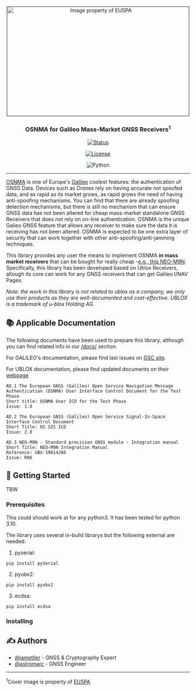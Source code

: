 <p align="center">
  <a href="" rel="noopener">
 <img width=500px height=300px src="https://www.euspa.europa.eu/sites/default/files/styles/news_640x480_retinafy/public/files/content/news/images/home/osnma-news.jpg?itok=2u1UslSa" alt="Image property of EUSPA"></a>
</p>

<h3 align="center">OSNMA for Galileo Mass-Market GNSS Receivers<sup>1</sup></h3>

<div align="center">

[![Status](https://img.shields.io/badge/status-In_progress-success.svg)]()

[![License](https://img.shields.io/badge/license-MIT-blue.svg)](/LICENSE)

![Python](https://img.shields.io/badge/python-3670A0?style=for-the-badge&logo=python&logoColor=ffdd54)

</div>

---


[OSNMA](https://gssc.esa.int/navipedia/index.php/Galileo_Open_Service_Navigation_Message_Authentication) is one of Europe's [Galileo](https://www.euspa.europa.eu/european-space/galileo/What-Galileo) coolest features: the authentication of GNSS Data. Devices such as Drones rely on having accurate not spoofed data, and as rapid as its market grows, as rapid grows the need of having anti-spoofing mechanisms.
You can find that there are already spoofing detection mechanisms,  but there is still no mechanism that can ensure GNSS data has not been altered for cheap mass-market standalone GNSS Receivers that does not rely on on-line authentication.
OSNMA is the unique Galieo GNSS feature that allows any receiver to make sure the data it is receiving has not been altered. OSNMA is expected to be one extra layer of security that can work together with other anti-spoofing/anti-jamming techniques.

This library provides any user the means to implement OSNMA **in mass market receivers** that can be bought for really cheap -[e.g., this NEO-M9N](https://www.mikroe.com/gnss-7-click). Specifically, this library has been developed based on Ublox Receivers, altough its core can work for any GNSS receivers that can get Galileo I/NAV Pages.

*Note: the work in this library is not related to ublox as a company, we only use their products as they are well-documented and cost-effective. UBLOX is a trademark of u-blox Holding AG.*
## 📚 Applicable Documentation <a name = "about"></a>

The following documents have been used to prepare this library, although you can find related info in our [/docs/](https://github.com/astromarc/osnmaPython/tree/master/docs) section.

For GALILEO's documentation, please find last issues on [GSC site](https://www.gsc-europa.eu/electronic-library/programme-reference-documents).

For UBLOX documentation, please find updated documents on their [webpage](https://www.u-blox.com/en/product-resources)

```
AD.1 The European GNSS (Galileo) Open Service Navigation Message Authentication (OSNMA) User Interface Control Document for the Test Phase 
Short title: OSNMA User ICD for the Test Phase
Issue: 1.0
```
```
AD.2 The European GNSS (Galileo) Open Service Signal-In-Space Interface Control Document
Short Title: OS SIS ICD
Issue: 2.0
```
```
AD.3 NEO-M9N - Standard precision GNSS module - Integration manual
Short Title: NEO-M9N Integration Manual
Reference: UBX-19014286
Issue: R06
```

## 🏁 Getting Started <a name = "getting_started"></a>

TBW

### Prerequisites

This could should work at for any python3. It has been tested for python 3.10.

The library uses several in-build librarys but the following external are needed:

1. pyserial:
```
pip install pySerial  
```
2. pyubx2:
```
pip install pyubx2 
```
3. ecdsa:
```
pip install ecdsa 
```
### Installing


## ✍️ Authors <a name = "authors"></a>

- [@jametller](https://github.com/jametller) - GNSS & Cryptography Expert
- [@astromarc](https://github.com/astromarc) - GNSS Engineer




* * *
<sup>1</sup>Cover image is property of [EUSPA](https://www.euspa.europa.eu/)
